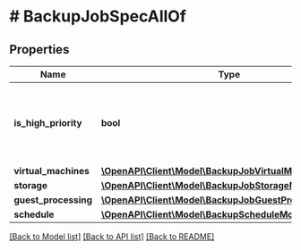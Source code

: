 # # BackupJobSpecAllOf

## Properties

Name | Type | Description | Notes
------------ | ------------- | ------------- | -------------
**is_high_priority** | **bool** | If *true*, the job has a high priority in getting backup infrastructure resources. | [default to false]
**virtual_machines** | [**\OpenAPI\Client\Model\BackupJobVirtualMachinesSpec**](BackupJobVirtualMachinesSpec.md) |  |
**storage** | [**\OpenAPI\Client\Model\BackupJobStorageModel**](BackupJobStorageModel.md) |  |
**guest_processing** | [**\OpenAPI\Client\Model\BackupJobGuestProcessingModel**](BackupJobGuestProcessingModel.md) |  |
**schedule** | [**\OpenAPI\Client\Model\BackupScheduleModel**](BackupScheduleModel.md) |  |

[[Back to Model list]](../../README.md#models) [[Back to API list]](../../README.md#endpoints) [[Back to README]](../../README.md)
